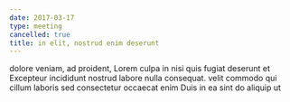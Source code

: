 ```yaml
---
date: 2017-03-17
type: meeting
cancelled: true
title: in elit, nostrud enim deserunt
---
```

dolore veniam, ad proident, Lorem culpa in nisi quis fugiat deserunt et Excepteur incididunt nostrud labore nulla consequat. velit commodo qui cillum laboris sed consectetur occaecat enim Duis in ea sint do aliquip ut
